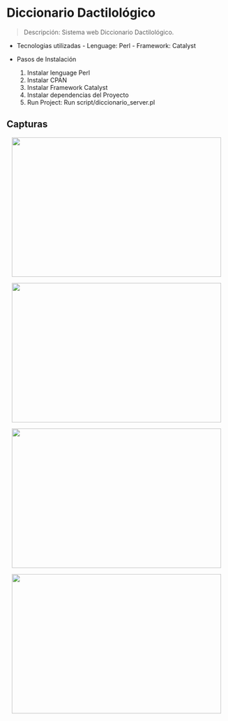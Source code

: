 # Diccionario Dactilológico

> Descripción: Sistema web Diccionario Dactilológico.
  - Tecnologias utilizadas
        - Lenguage: Perl
        - Framework: Catalyst

  - Pasos de Instalación
    1. Instalar lenguage Perl
    2. Instalar CPAN
    3. Instalar Framework Catalyst
    4. Instalar dependencias del Proyecto
    5. Run Project: Run script/diccionario_server.pl 

## Capturas

<p align="center">
  <img width="480" height="320" src="https://res.cloudinary.com/hup2qfvwn/image/upload/v1551073763/images/diccionario%20dactilologico/DiccionarioDacti.png">
</p>

<p align="center">
  <img width="480" height="320" src="https://res.cloudinary.com/hup2qfvwn/image/upload/v1551073763/images/diccionario%20dactilologico/d2.png">
</p>

<p align="center">
  <img width="480" height="320" src="https://res.cloudinary.com/hup2qfvwn/image/upload/v1551073980/images/diccionario%20dactilologico/d5.png">
</p>

<p align="center">
  <img width="480" height="320" src="https://res.cloudinary.com/hup2qfvwn/image/upload/v1551073764/images/diccionario%20dactilologico/d3.png">
</p>
